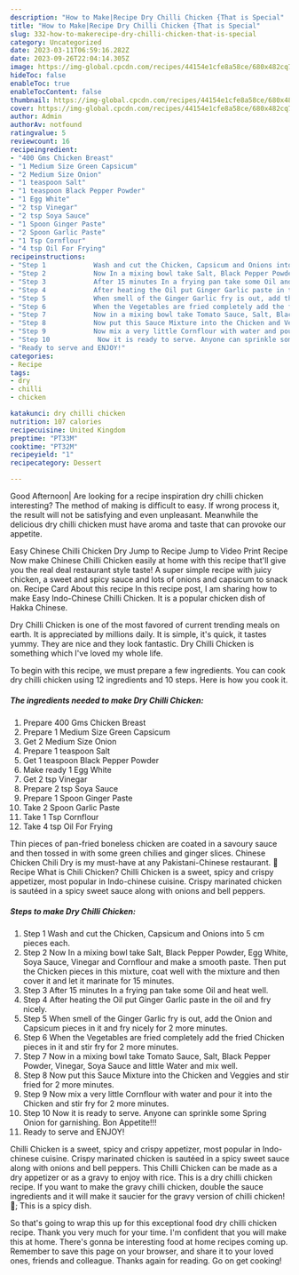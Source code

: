 ```yaml
---
description: "How to Make|Recipe Dry Chilli Chicken {That is Special"
title: "How to Make|Recipe Dry Chilli Chicken {That is Special"
slug: 332-how-to-makerecipe-dry-chilli-chicken-that-is-special
category: Uncategorized
date: 2023-03-11T06:59:16.282Z
date: 2023-09-26T22:04:14.305Z
image: https://img-global.cpcdn.com/recipes/44154e1cfe8a58ce/680x482cq70/dry-chilli-chicken-recipe-main-photo.jpg
hideToc: false
enableToc: true
enableTocContent: false
thumbnail: https://img-global.cpcdn.com/recipes/44154e1cfe8a58ce/680x482cq70/dry-chilli-chicken-recipe-main-photo.jpg
cover: https://img-global.cpcdn.com/recipes/44154e1cfe8a58ce/680x482cq70/dry-chilli-chicken-recipe-main-photo.jpg
author: Admin
authorAv: notfound
ratingvalue: 5
reviewcount: 16
recipeingredient:
- "400 Gms Chicken Breast"
- "1 Medium Size Green Capsicum"
- "2 Medium Size Onion"
- "1 teaspoon Salt"
- "1 teaspoon Black Pepper Powder"
- "1 Egg White"
- "2 tsp Vinegar"
- "2 tsp Soya Sauce"
- "1 Spoon Ginger Paste"
- "2 Spoon Garlic Paste"
- "1 Tsp Cornflour"
- "4 tsp Oil For Frying"
recipeinstructions:
- "Step 1            Wash and cut the Chicken, Capsicum and Onions into 5 cm pieces each."
- "Step 2            Now In a mixing bowl take Salt, Black Pepper Powder, Egg White, Soya Sauce, Vinegar and Cornflour and make a smooth paste. Then put the Chicken pieces in this mixture, coat well with the mixture and then cover it and let it marinate for 15 minutes."
- "Step 3            After 15 minutes In a frying pan take some Oil and heat well."
- "Step 4            After heating the Oil put Ginger Garlic paste in the oil and fry nicely."
- "Step 5            When smell of the Ginger Garlic fry is out, add the Onion and Capsicum pieces in it and fry nicely for 2 more minutes."
- "Step 6            When the Vegetables are fried completely add the fried Chicken pieces in it and stir fry for 2 more minutes."
- "Step 7            Now in a mixing bowl take Tomato Sauce, Salt, Black Pepper Powder, Vinegar, Soya Sauce and little Water and mix well."
- "Step 8            Now put this Sauce Mixture into the Chicken and Veggies and stir fried for 2 more minutes."
- "Step 9            Now mix a very little Cornflour with water and pour it into the Chicken and stir fry for 2 more minutes."
- "Step 10            Now it is ready to serve. Anyone can sprinkle some Spring Onion for garnishing. Bon Appetite!!!"
- "Ready to serve and ENJOY!"
categories:
- Recipe
tags:
- dry
- chilli
- chicken

katakunci: dry chilli chicken 
nutrition: 107 calories
recipecuisine: United Kingdom
preptime: "PT33M"
cooktime: "PT32M"
recipeyield: "1"
recipecategory: Dessert

---
```



Good Afternoon| Are looking for a recipe inspiration dry chilli chicken interesting? The method of making is difficult to easy. If wrong process it, the result will not be satisfying and even unpleasant. Meanwhile the delicious dry chilli chicken must have aroma and taste that can provoke our appetite.





Easy Chinese Chilli Chicken Dry Jump to Recipe Jump to Video Print Recipe Now make Chinese Chilli Chicken easily at home with this recipe that&#39;ll give you the real deal restaurant style taste! A super simple recipe with juicy chicken, a sweet and spicy sauce and lots of onions and capsicum to snack on. Recipe Card About this recipe In this recipe post, I am sharing how to make Easy Indo-Chinese Chilli Chicken. It is a popular chicken dish of Hakka Chinese.

Dry Chilli Chicken is one of the most favored of current trending meals on earth. It is appreciated by millions daily. It is simple, it's quick, it tastes yummy. They are nice and they look fantastic. Dry Chilli Chicken is something which I've loved my whole life.


To begin with this recipe, we must prepare a few ingredients. You can cook dry chilli chicken using 12 ingredients and 10 steps. Here is how you cook it.

<!--inarticleads1-->

##### The ingredients needed to make Dry Chilli Chicken:

1. Prepare 400 Gms Chicken Breast
1. Prepare 1 Medium Size Green Capsicum
1. Get 2 Medium Size Onion
1. Prepare 1 teaspoon Salt
1. Get 1 teaspoon Black Pepper Powder
1. Make ready 1 Egg White
1. Get 2 tsp Vinegar
1. Prepare 2 tsp Soya Sauce
1. Prepare 1 Spoon Ginger Paste
1. Take 2 Spoon Garlic Paste
1. Take 1 Tsp Cornflour
1. Take 4 tsp Oil For Frying


Thin pieces of pan-fried boneless chicken are coated in a savoury sauce and then tossed in with some green chilies and ginger slices. Chinese Chicken Chili Dry is my must-have at any Pakistani-Chinese restaurant. 📖 Recipe What is Chili Chicken? Chilli Chicken is a sweet, spicy and crispy appetizer, most popular in Indo-chinese cuisine. Crispy marinated chicken is sautéed in a spicy sweet sauce along with onions and bell peppers. 

<!--inarticleads2-->

##### Steps to make Dry Chilli Chicken:

1. Step 1            Wash and cut the Chicken, Capsicum and Onions into 5 cm pieces each.
1. Step 2            Now In a mixing bowl take Salt, Black Pepper Powder, Egg White, Soya Sauce, Vinegar and Cornflour and make a smooth paste. Then put the Chicken pieces in this mixture, coat well with the mixture and then cover it and let it marinate for 15 minutes.
1. Step 3            After 15 minutes In a frying pan take some Oil and heat well.
1. Step 4            After heating the Oil put Ginger Garlic paste in the oil and fry nicely.
1. Step 5            When smell of the Ginger Garlic fry is out, add the Onion and Capsicum pieces in it and fry nicely for 2 more minutes.
1. Step 6            When the Vegetables are fried completely add the fried Chicken pieces in it and stir fry for 2 more minutes.
1. Step 7            Now in a mixing bowl take Tomato Sauce, Salt, Black Pepper Powder, Vinegar, Soya Sauce and little Water and mix well.
1. Step 8            Now put this Sauce Mixture into the Chicken and Veggies and stir fried for 2 more minutes.
1. Step 9            Now mix a very little Cornflour with water and pour it into the Chicken and stir fry for 2 more minutes.
1. Step 10            Now it is ready to serve. Anyone can sprinkle some Spring Onion for garnishing. Bon Appetite!!!
1. Ready to serve and ENJOY!

Chilli Chicken is a sweet, spicy and crispy appetizer, most popular in Indo-chinese cuisine. Crispy marinated chicken is sautéed in a spicy sweet sauce along with onions and bell peppers. This Chilli Chicken can be made as a dry appetizer or as a gravy to enjoy with rice. This is a dry chilli chicken recipe. If you want to make the gravy chilli chicken, double the sauce ingredients and it will make it saucier for the gravy version of chilli chicken! 🙂; This is a spicy dish. 

So that's going to wrap this up for this exceptional food dry chilli chicken recipe. Thank you very much for your time. I'm confident that you will make this at home. There's gonna be interesting food at home recipes coming up. Remember to save this page on your browser, and share it to your loved ones, friends and colleague. Thanks again for reading. Go on get cooking!
